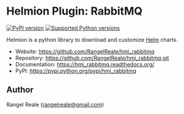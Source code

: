 # Helmion Plugin: RabbitMQ

[![PyPI version](https://img.shields.io/pypi/v/hmi_rabbitmq.svg)](https://pypi.python.org/pypi/hmi_rabbitmq/)
[![Supported Python versions](https://img.shields.io/pypi/pyversions/hmi_rabbitmq.svg)](https://pypi.python.org/pypi/hmi_rabbitmq/)

Helmion is a python library to download and customize [Helm](https://helm.sh/) charts.

* Website: https://github.com/RangelReale/hmi_rabbitmq
* Repository: https://github.com/RangelReale/hmi_rabbitmq.git
* Documentation: https://hmi_rabbitmq.readthedocs.org/
* PyPI: https://pypi.python.org/pypi/hmi_rabbitmq

## Author

Rangel Reale (rangelreale@gmail.com)
